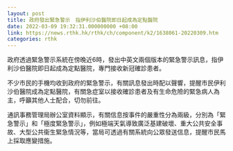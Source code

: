 ```yaml
---
layout: post
title: 政府發出緊急警示　指伊利沙伯醫院即日起成為定點醫院
date: 2022-03-09 19:32:31.000000000 +08:00
link: https://news.rthk.hk/rthk/ch/component/k2/1638061-20220309.htm
categories: rthk
---
```


政府透過緊急警示系統在傍晚近6時，發出中英文兩個版本的緊急警示訊息，指伊利沙伯醫院即日起成為定點醫院，專門接收新冠確診患者。

不少市民的手機均收到政府的緊急警示，有關訊息發出時配以聲響，提醒市民伊利沙伯醫院成為定點醫院，有關急症室以接收確診患者及有生命危險的緊急病人為主，呼籲其他人士配合，切勿前往。

通訊事務管理局辦公室資料顯示，有關信息按事件的嚴重性分為兩級，分別為「緊急警示」和「極度緊急警示」，例如極端天氣導致廣泛基建破壞、重大公共安全事故、大型公共衞生緊急情況等，當局可透過有關系統向公眾發送信息，提醒市民馬上採取應變措施。

